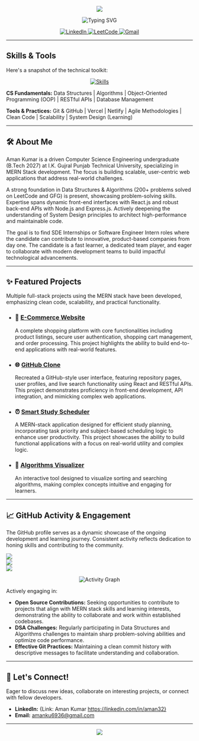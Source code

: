 <p align="center">
  <img src="https://capsule-render.vercel.app/api?type=waving&color=0:00b3ff,100:2af598&height=120&section=header&text=Hi!%20I'm%20Aman%20Kumar&fontSize=42&animation=fadeIn" />
</p>
<p align="center">
  <img src="https://readme-typing-svg.demolab.com?font=Fira+Code&pause=1000&color=00b3ff&center=true&vCenter=true&width=435&lines=Software+Development+Engineer+Intern;Full+Stack+MERN+Developer;DSA+Enthusiast" alt="Typing SVG" />
</p>
<p align="center">
  <a href="https://linkedin.com/in/aman32" target="_blank">
    <img src="https://img.shields.io/badge/LinkedIn-0A66C2?style=for-the-badge&logo=linkedin&logoColor=white" alt="LinkedIn" />
  </a>
  <a href="https://leetcode.com/Aman_LeetMind" target="_blank">
    <img src="https://img.shields.io/badge/LeetCode-FFA116?style=for-the-badge&logo=leetcode&logoColor=black" alt="LeetCode" />
  </a>
  <a href="mailto:amanku6936@gmail.com" target="_blank">
    <img src="https://img.shields.io/badge/Gmail-EA4335?style=for-the-badge&logo=gmail&logoColor=white" alt="Gmail" />
  </a>
</p>

---

## Skills & Tools

Here's a snapshot of the technical toolkit:

<p align="center">
  <a href="https://skillicons.dev">
    <img src="https://skillicons.dev/icons?i=js,html,css,react,nodejs,express,mongodb,git,linux,postman,vscode" alt="Skills" />
  </a>
</p>

**CS Fundamentals:** Data Structures | Algorithms | Object-Oriented Programming (OOP) | RESTful APIs | Database Management

**Tools & Practices:** Git & GitHub | Vercel | Netlify | Agile Methodologies | Clean Code | Scalability | System Design (Learning)

---

## 🛠️ About Me

Aman Kumar is a driven Computer Science Engineering undergraduate (B.Tech 2027) at I.K. Gujral Punjab Technical University, specializing in MERN Stack development. The focus is building scalable, user-centric web applications that address real-world challenges.

A strong foundation in Data Structures & Algorithms (200+ problems solved on LeetCode and GFG) is present, showcasing problem-solving skills. Expertise spans dynamic front-end interfaces with React.js and robust back-end APIs with Node.js and Express.js. Actively deepening the understanding of System Design principles to architect high-performance and maintainable code.

The goal is to find SDE Internships or Software Engineer Intern roles where the candidate can contribute to innovative, product-based companies from day one. The candidate is a fast learner, a dedicated team player, and eager to collaborate with modern development teams to build impactful technological advancements.

---

## ✨ Featured Projects

Multiple full-stack projects using the MERN stack have been developed, emphasizing clean code, scalability, and practical functionality.

*   ### 🛒 [E-Commerce Website](https://github.com/amankumarthakur63/E-Commerce-Website)
    A complete shopping platform with core functionalities including product listings, secure user authentication, shopping cart management, and order processing. This project highlights the ability to build end-to-end applications with real-world features.

*   ### 🌐 [GitHub Clone](https://github.com/amankumarthakur63/GitHub-Clone)
    Recreated a GitHub-style user interface, featuring repository pages, user profiles, and live search functionality using React and RESTful APIs. This project demonstrates proficiency in front-end development, API integration, and mimicking complex web applications.

*   ### ⏰ [Smart Study Scheduler](https://github.com/amankumarthakur63/Smart-Study-Scheduler)
    A MERN-stack application designed for efficient study planning, incorporating task priority and subject-based scheduling logic to enhance user productivity. This project showcases the ability to build functional applications with a focus on real-world utility and complex logic.

*   ### 🎯 [Algorithms Visualizer](https://github.com/amankumarthakur63/Algorithm-Visualizer)
    An interactive tool designed to visualize sorting and searching algorithms, making complex concepts intuitive and engaging for learners.

---

## 📈 GitHub Activity & Engagement

The GitHub profile serves as a dynamic showcase of the ongoing development and learning journey. Consistent activity reflects dedication to honing skills and contributing to the community.

![](https://github-readme-stats.vercel.app/api?username=AKDev32&theme=dark&hide_border=false&include_all_commits=false&count_private=false)<br/>
![](https://nirzak-streak-stats.vercel.app/?user=AKDev32&theme=dark&hide_border=false)<br/>
![](https://github-readme-stats.vercel.app/api/top-langs/?username=AKDEV32&theme=dark&hide_border=false&include_all_commits=false&count_private=false&layout=compact)<br/>
<p align="center">
  <img src="https://github-readme-activity-graph.vercel.app/graph?username=AKDev32&bg_color=0d1117&color=c9d1d9&line=58a6ff&point=58a6ff&area=true&hide_border=false" alt="Activity Graph"/>
</p>

Actively engaging in:

*   **Open Source Contributions:** Seeking opportunities to contribute to projects that align with MERN stack skills and learning interests, demonstrating the ability to collaborate and work within established codebases.
*   **DSA Challenges:** Regularly participating in Data Structures and Algorithms challenges to maintain sharp problem-solving abilities and optimize code performance.
*   **Effective Git Practices:** Maintaining a clean commit history with descriptive messages to facilitate understanding and collaboration.

---

## 🔗 Let's Connect!

Eager to discuss new ideas, collaborate on interesting projects, or connect with fellow developers.

*   **LinkedIn:**  {Link: Aman Kumar https://linkedin.com/in/aman32}
*   **Email:** amanku6936@gmail.com

---

<p align="center">
  <img src="https://capsule-render.vercel.app/api?type=waving&color=0:00b3ff,100:2af598&height=100&section=footer" />
</p>
